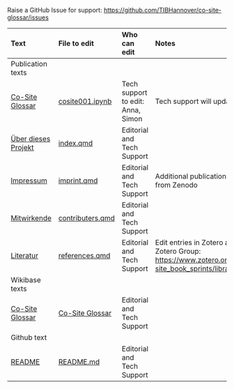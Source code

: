 Raise a GitHub Issue for support: https://github.com/TIBHannover/co-site-glossar/issues 

| Text | File to edit | Who can edit | Notes |
| :---- | :---- | :---- | :---- |
| Publication texts |  |  |  |
| [Co-Site Glossar](https://tibhannover.github.io/co-site-glossar/cosite001.html) | [cosite001.ipynb](https://github.com/TIBHannover/co-site-glossar/blob/main/cosite001.ipynb) | Tech support to edit: Anna, Simon | Tech support will update from Wikibase text |
| [Über dieses Projekt](https://tibhannover.github.io/co-site-glossar/) | [index.qmd](https://github.com/TIBHannover/co-site-glossar/blob/main/index.qmd) | Editorial and Tech Support |  |
| [Impressum](https://tibhannover.github.io/co-site-glossar/imprint.html) | [imprint.qmd](https://github.com/TIBHannover/co-site-glossar/blob/main/imprint.qmd) | Editorial and Tech Support | Additional publication metadata to be added from Zenodo |
| [Mitwirkende](https://tibhannover.github.io/co-site-glossar/contributors.html) | [contributers.qmd](https://github.com/TIBHannover/co-site-glossar/blob/main/contributors.qmd) | Editorial and Tech Support |  |
| [Literatur](https://tibhannover.github.io/co-site-glossar/references.html) | [references.qmd](https://github.com/TIBHannover/co-site-glossar/blob/main/references.qmd) | Editorial and Tech Support | Edit entries in Zotero and copy paste across. Zotero Group: https://www.zotero.org/groups/5631396/co-site_book_sprints/library |
| Wikibase texts |  |  |  |
| [Co-Site Glossar](https://climatekg.semanticclimate.net/index.php?title=Co-Site_Glossar) | [Co-Site Glossar](https://climatekg.semanticclimate.net/index.php?title=Co-Site_Glossar) | Editorial and Tech Support |  |
| Github text |  |  |  |
| [README](https://github.com/TIBHannover/co-site-glossar/blob/main/README.md) | [README.md](https://github.com/TIBHannover/co-site-glossar/blob/main/README.md) | Editorial and Tech Support |  |

